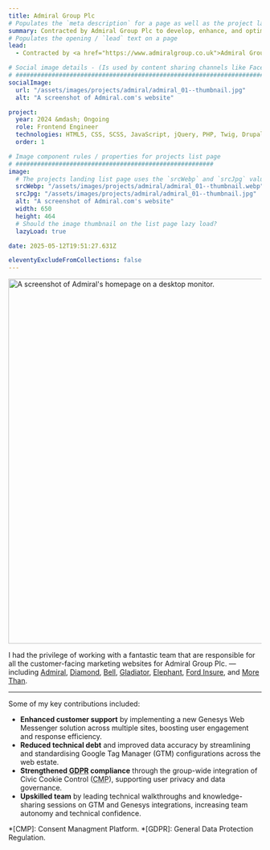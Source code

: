 ```yaml
---
title: Admiral Group Plc
# Populates the `meta description` for a page as well as the project landing page project-specific summary
summary: Contracted by Admiral Group Plc to develop, enhance, and optimise their customer-facing marketing websites.
# Populates the opening / `lead` text on a page
lead:
  - Contracted by <a href="https://www.admiralgroup.co.uk">Admiral Group Plc</a> to develop, enhance, and optimise their customer-facing marketing websites.

# Social image details - (Is used by content sharing channels like Facebook, Twitter, WhatsApp, LinkedIn, RSS readers etc.)
# ##########################################################################################################################
socialImage:
  url: "/assets/images/projects/admiral/admiral_01--thumbnail.jpg"
  alt: "A screenshot of Admiral.com's website"

project:
  year: 2024 &mdash; Ongoing
  role: Frontend Engineer
  technologies: HTML5, CSS, SCSS, JavaScript, jQuery, PHP, Twig, Drupal, SQL, Gulp, Docker, GitLab, Azure DevOps, Google Tag Manager (GTM), Figma, Genesys Web Messenger, Civic Cookie Control (<abbr title="Consent Managment Platform.">CMP</abbr>).
  order: 1

# Image component rules / properties for projects list page
# #######################################################
image:
  # The projects landing list page uses the `srcWebp` and `srcJpg` values
  srcWebp: "/assets/images/projects/admiral/admiral_01--thumbnail.webp"
  srcJpg: "/assets/images/projects/admiral/admiral_01--thumbnail.jpg"
  alt: "A screenshot of Admiral.com's website"
  width: 650
  height: 464
  # Should the image thumbnail on the list page lazy load?
  lazyLoad: true

date: 2025-05-12T19:51:27.631Z

eleventyExcludeFromCollections: false
---
```


<picture>
  <source srcset="/assets/images/projects/admiral/admiral-homepage--lg-screen_01.webp" type="image/webp" media="(min-width: 768px)">
  <img src="/assets/images/projects/admiral/admiral-homepage--sml-screen_01.webp" width="1068" height="726" alt="A screenshot of Admiral's homepage on a desktop monitor." loading="lazy" decoding="async">
</picture>

I had the privilege of working with a fantastic team that are responsible for all the customer-facing marketing websites for Admiral Group Plc. &mdash; including [Admiral](https://www.admiral.com), [Diamond](https://www.diamond.co.uk), [Bell](https://www.bell.co.uk), [Gladiator](https://www.gladiator.co.uk), [Elephant](https://www.elephant.co.uk), [Ford Insure](https://www.fordinsure.co.uk), and [More Than](https://www.morethan.com).

---

Some of my key contributions included:

<ul class="flow">
  <li><strong>Enhanced customer support</strong> by implementing a new Genesys Web Messenger solution across multiple sites, boosting user engagement and response efficiency.</li>
  <li><strong>Reduced technical debt</strong> and improved data accuracy by streamlining and standardising Google Tag Manager (GTM) configurations across the web estate.</li>
  <li><strong>Strengthened <abbr title="General Data Protection Regulation.">GDPR</abbr> compliance</strong> through the group-wide integration of Civic Cookie Control (<abbr title="Consent Managment Platform.">CMP</abbr>), supporting user privacy and data governance.</li>
  <li><strong>Upskilled team</strong> by leading technical walkthroughs and knowledge-sharing sessions on GTM and Genesys integrations, increasing team autonomy and technical confidence.</li>
</ul>

*[CMP]: Consent Managment Platform.
*[GDPR]: General Data Protection Regulation.
